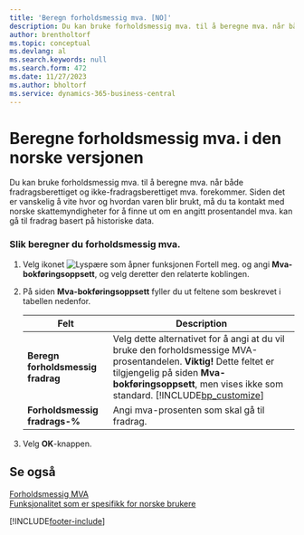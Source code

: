 ```yaml
---
title: 'Beregn forholdsmessig mva. [NO]'
description: Du kan bruke forholdsmessig mva. til å beregne mva. når både fradragsberettiget og ikke-fradragsberettiget mva. forekommer i den norske versjonen av Business Central.
author: brentholtorf
ms.topic: conceptual
ms.devlang: al
ms.search.keywords: null
ms.search.form: 472
ms.date: 11/27/2023
ms.author: bholtorf
ms.service: dynamics-365-business-central
---
```

# <a name="calculate-proportional-vat-in-the-norwegian-version"></a>Beregne forholdsmessig mva. i den norske versjonen
Du kan bruke forholdsmessig mva. til å beregne mva. når både fradragsberettiget og ikke-fradragsberettiget mva. forekommer. Siden det er vanskelig å vite hvor og hvordan varen blir brukt, må du ta kontakt med norske skattemyndigheter for å finne ut om en angitt prosentandel mva. kan gå til fradrag basert på historiske data.  

### <a name="to-calculate-proportional-vat"></a>Slik beregner du forholdsmessig mva.

1.  Velg ikonet ![Lyspære som åpner funksjonen Fortell meg.](../../media/ui-search/search_small.png "Fortell hva du vil gjøre") og angi **Mva-bokføringsoppsett**, og velg deretter den relaterte koblingen.  
2.  På siden **Mva-bokføringsoppsett** fyller du ut feltene som beskrevet i tabellen nedenfor.  

    |Felt|Description|  
    |---------------------------------|---------------------------------------|  
    |**Beregn forholdsmessig fradrag**|Velg dette alternativet for å angi at du vil bruke den forholdsmessige MVA-prosentandelen. **Viktig!** Dette feltet er tilgjengelig på siden **Mva-bokføringsoppsett**, men vises ikke som standard. [!INCLUDE[bp_customize](../../includes/bp_customize_md.md)]|  
    |**Forholdsmessig fradrags-%**|Angi mva-prosenten som skal gå til fradrag.|  

3.  Velg **OK**-knappen.  

## <a name="see-also"></a>Se også
 [Forholdsmessig MVA](proportional-vat.md)   
 [Funksjonalitet som er spesifikk for norske brukere](norway-local-functionality.md)   
 


[!INCLUDE[footer-include](../../includes/footer-banner.md)]

